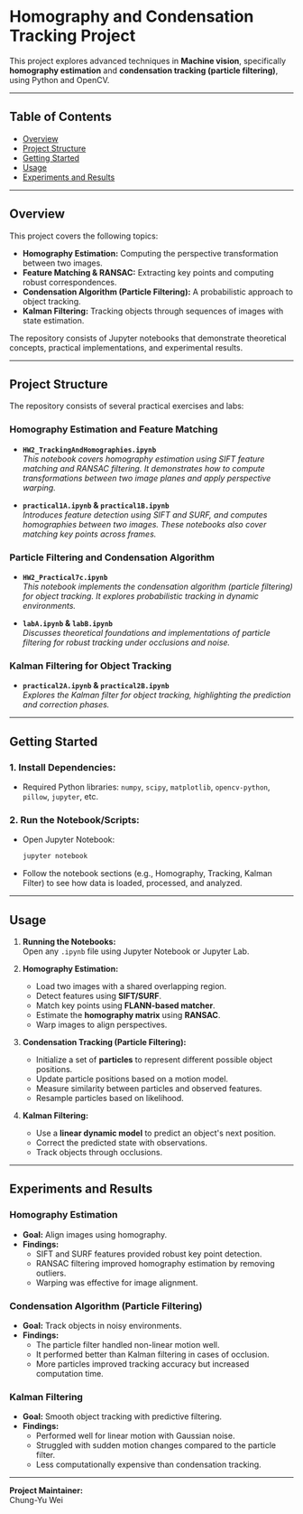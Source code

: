 # Homography and Condensation Tracking Project

This project explores advanced techniques in **Machine vision**, specifically **homography estimation** and **condensation tracking (particle filtering)**, using Python and OpenCV.

---

## Table of Contents

- [Overview](#overview)
- [Project Structure](#project-structure)
- [Getting Started](#getting-started)
- [Usage](#usage)
- [Experiments and Results](#experiments-and-results)

---

## Overview

This project covers the following topics:

- **Homography Estimation:** Computing the perspective transformation between two images.
- **Feature Matching & RANSAC:** Extracting key points and computing robust correspondences.
- **Condensation Algorithm (Particle Filtering):** A probabilistic approach to object tracking.
- **Kalman Filtering:** Tracking objects through sequences of images with state estimation.

The repository consists of Jupyter notebooks that demonstrate theoretical concepts, practical implementations, and experimental results.

---

## Project Structure

The repository consists of several practical exercises and labs:

### Homography Estimation and Feature Matching
- **`HW2_TrackingAndHomographies.ipynb`**  
  *This notebook covers homography estimation using SIFT feature matching and RANSAC filtering. It demonstrates how to compute transformations between two image planes and apply perspective warping.*

- **`practical1A.ipynb` & `practical1B.ipynb`**  
  *Introduces feature detection using SIFT and SURF, and computes homographies between two images. These notebooks also cover matching key points across frames.*

### Particle Filtering and Condensation Algorithm
- **`HW2_Practical7c.ipynb`**  
  *This notebook implements the condensation algorithm (particle filtering) for object tracking. It explores probabilistic tracking in dynamic environments.*

- **`labA.ipynb` & `labB.ipynb`**  
  *Discusses theoretical foundations and implementations of particle filtering for robust tracking under occlusions and noise.*

### Kalman Filtering for Object Tracking
- **`practical2A.ipynb` & `practical2B.ipynb`**  
  *Explores the Kalman filter for object tracking, highlighting the prediction and correction phases.*

---

## Getting Started

### 1. Install Dependencies:
   - Required Python libraries: `numpy`, `scipy`, `matplotlib`, `opencv-python`, `pillow`, `jupyter`, etc.

### 2. Run the Notebook/Scripts:
   - Open Jupyter Notebook:
     ```bash
     jupyter notebook
     ```
   - Follow the notebook sections (e.g., Homography, Tracking, Kalman Filter) to see how data is loaded, processed, and analyzed.

---

## Usage

1. **Running the Notebooks:**  
   Open any `.ipynb` file using Jupyter Notebook or Jupyter Lab.
   
2. **Homography Estimation:**
   - Load two images with a shared overlapping region.
   - Detect features using **SIFT/SURF**.
   - Match key points using **FLANN-based matcher**.
   - Estimate the **homography matrix** using **RANSAC**.
   - Warp images to align perspectives.

3. **Condensation Tracking (Particle Filtering):**
   - Initialize a set of **particles** to represent different possible object positions.
   - Update particle positions based on a motion model.
   - Measure similarity between particles and observed features.
   - Resample particles based on likelihood.

4. **Kalman Filtering:**
   - Use a **linear dynamic model** to predict an object's next position.
   - Correct the predicted state with observations.
   - Track objects through occlusions.

---

## Experiments and Results

### **Homography Estimation**
- **Goal:** Align images using homography.
- **Findings:**
  - SIFT and SURF features provided robust key point detection.
  - RANSAC filtering improved homography estimation by removing outliers.
  - Warping was effective for image alignment.

### **Condensation Algorithm (Particle Filtering)**
- **Goal:** Track objects in noisy environments.
- **Findings:**
  - The particle filter handled non-linear motion well.
  - It performed better than Kalman filtering in cases of occlusion.
  - More particles improved tracking accuracy but increased computation time.

### **Kalman Filtering**
- **Goal:** Smooth object tracking with predictive filtering.
- **Findings:**
  - Performed well for linear motion with Gaussian noise.
  - Struggled with sudden motion changes compared to the particle filter.
  - Less computationally expensive than condensation tracking.

---

**Project Maintainer:**  
Chung-Yu Wei


